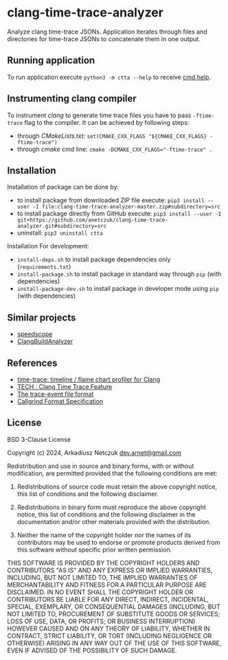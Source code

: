 # clang-time-trace-analyzer

Analyze clang time-trace JSONs. Application iterates through files and directories for time-trace JSONs to concatenate 
them in one output.


## Running application

To run application execute `python3 -m ctta --help` to receive [cmd help](doc/cmdargs.md).


## Instrumenting clang compiler

To instrument *clang* to generate time trace files you have to pass `-ftime-trace` flag to the compiler. It can be 
achieved by following steps:
- through *CMakeLists.txt*: `set(CMAKE_CXX_FLAGS "${CMAKE_CXX_FLAGS} -ftime-trace")`
- through *cmake* cmd line: `cmake -DCMAKE_CXX_FLAGS="-ftime-trace" .`


## Installation

Installation of package can be done by:
 - to install package from downloaded ZIP file execute: `pip3 install --user -I file:clang-time-trace-analyzer-master.zip#subdirectory=src`
 - to install package directly from GitHub execute: `pip3 install --user -I git+https://github.com/anetczuk/clang-time-trace-analyzer.git#subdirectory=src`
 - uninstall: `pip3 uninstall ctta`

Installation For development:
 - `install-deps.sh` to install package dependencies only (`requirements.txt`)
 - `install-package.sh` to install package in standard way through `pip` (with dependencies)
 - `install-package-dev.sh` to install package in developer mode using `pip` (with dependencies)


## Similar projects

- [speedscope](https://github.com/jlfwong/speedscope)
- [ClangBuildAnalyzer](https://github.com/aras-p/ClangBuildAnalyzer)


## References

- [time-trace: timeline / flame chart profiler for Clang](https://aras-p.info/blog/2019/01/16/time-trace-timeline-flame-chart-profiler-for-Clang/)
- [TECH : Clang Time Trace Feature](https://www.snsystems.com/technology/tech-blog/clang-time-trace-feature)
- [The trace-event file format](https://github.com/catapult-project/catapult/wiki/Trace-Event-Format)
- [Callgrind Format Specification](https://valgrind.org/docs/manual/cl-format.html)


## License

BSD 3-Clause License

Copyright (c) 2024, Arkadiusz Netczuk <dev.arnet@gmail.com>

Redistribution and use in source and binary forms, with or without
modification, are permitted provided that the following conditions are met:

1. Redistributions of source code must retain the above copyright notice, this
   list of conditions and the following disclaimer.

2. Redistributions in binary form must reproduce the above copyright notice,
   this list of conditions and the following disclaimer in the documentation
   and/or other materials provided with the distribution.

3. Neither the name of the copyright holder nor the names of its
   contributors may be used to endorse or promote products derived from
   this software without specific prior written permission.

THIS SOFTWARE IS PROVIDED BY THE COPYRIGHT HOLDERS AND CONTRIBUTORS "AS IS"
AND ANY EXPRESS OR IMPLIED WARRANTIES, INCLUDING, BUT NOT LIMITED TO, THE
IMPLIED WARRANTIES OF MERCHANTABILITY AND FITNESS FOR A PARTICULAR PURPOSE ARE
DISCLAIMED. IN NO EVENT SHALL THE COPYRIGHT HOLDER OR CONTRIBUTORS BE LIABLE
FOR ANY DIRECT, INDIRECT, INCIDENTAL, SPECIAL, EXEMPLARY, OR CONSEQUENTIAL
DAMAGES (INCLUDING, BUT NOT LIMITED TO, PROCUREMENT OF SUBSTITUTE GOODS OR
SERVICES; LOSS OF USE, DATA, OR PROFITS; OR BUSINESS INTERRUPTION) HOWEVER
CAUSED AND ON ANY THEORY OF LIABILITY, WHETHER IN CONTRACT, STRICT LIABILITY,
OR TORT (INCLUDING NEGLIGENCE OR OTHERWISE) ARISING IN ANY WAY OUT OF THE USE
OF THIS SOFTWARE, EVEN IF ADVISED OF THE POSSIBILITY OF SUCH DAMAGE.
